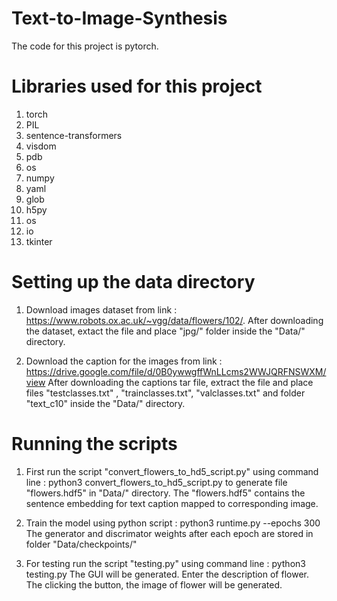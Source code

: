 # Text-to-Image-Synthesis 

The code for this project is pytorch. 

# Libraries used for this project 

1. torch
2. PIL
3. sentence-transformers
4. visdom
5. pdb
6. os
7. numpy
8. yaml
9. glob
10. h5py
11. os
12. io
13. tkinter

# Setting up the data directory 

1. Download images dataset from link : https://www.robots.ox.ac.uk/~vgg/data/flowers/102/.
After downloading the dataset, extact the file and place "jpg/" folder inside the "Data/" directory.

2. Download the caption for the images from link : https://drive.google.com/file/d/0B0ywwgffWnLLcms2WWJQRFNSWXM/view
After downloading the captions tar file, extract the file and place files "testclasses.txt" , "trainclasses.txt", "valclasses.txt" and folder "text_c10" inside the "Data/" directory.

# Running the scripts 

1. First run the script "convert_flowers_to_hd5_script.py" using command line : python3 convert_flowers_to_hd5_script.py
to generate file "flowers.hdf5" in "Data/" directory. The "flowers.hdf5" contains the sentence embedding for text caption mapped to corresponding image.

2. Train the model using python script : python3 runtime.py --epochs 300
The generator and discrimator weights after each epoch are stored in folder "Data/checkpoints/"

3. For testing run the script "testing.py" using command line : python3 testing.py 
The GUI will be generated. Enter the description of flower. The clicking the button, the image of flower will be generated.